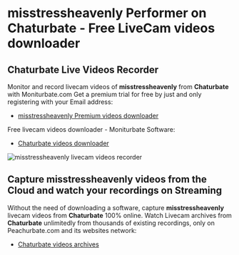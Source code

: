 # misstressheavenly Performer on Chaturbate - Free LiveCam videos downloader

## Chaturbate Live Videos Recorder

Monitor and record livecam videos of **misstressheavenly** from **Chaturbate** with Moniturbate.com
Get a premium trial for free by just and only registering with your Email address:
* [misstressheavenly Premium videos downloader](https://moniturbate.com/request-demo-licence-key.html)

Free livecam videos downloader - Moniturbate Software:
* [Chaturbate videos downloader](https://moniturbate.com/moniturbate-download-software.html)

![misstressheavenly livecam videos recorder](https://peachurnet.com/templates/moniturbate-software.png)


## Capture misstressheavenly videos from the Cloud and watch your recordings on Streaming

Without the need of downloading a software, capture **misstressheavenly** livecam videos from **Chaturbate** 100% online.
Watch Livecam archives from **Chaturbate** unlimitedly from thousands of existing recordings, only on Peachurbate.com and its websites network:
* [Chaturbate videos archives](https://peachurnet.com/)
